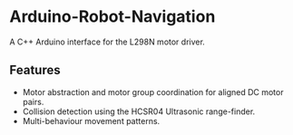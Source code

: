# Arduino-Robot-Navigation
A C++ Arduino interface for the L298N motor driver. 
## Features
 - Motor abstraction and motor group coordination for aligned DC motor pairs.  
 - Collision detection using the HCSR04 Ultrasonic range-finder.
 - Multi-behaviour movement patterns.
